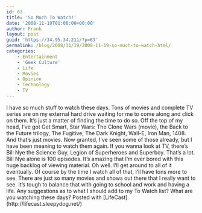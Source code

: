 ```yaml
---
id: 63
title: 'So Much To Watch!'
date: '2008-11-19T01:08:00+00:00'
author: Frank
layout: post
guid: 'https://34.95.34.211/?p=63'
permalink: /blog/2008/11/19/2008-11-19-so-much-to-watch-html/
categories:
    - Entertainment
    - 'Geek Culture'
    - Life
    - Movies
    - Opinion
    - Technology
    - TV
---
```


<div src="v5">I have so much stuff to watch these days. Tons of movies and complete TV series are on my external hard drive waiting for me to come along and click on them. It’s just a matter of finding the time to do so. Off the top of my head, I’ve got Get Smart, Star Wars: The Clone Wars (movie), the Back to the Future trilogy, The Fugitive, The Dark Knight, Wall-E, Iron Man, 1408. And that’s just movies. Now granted, I’ve seen some of those already, but I have been meaning to watch them again. If you wanna look at TV, there’s Bill Nye the Science Guy, Legion of Superheroes and Superboy. That’s a lot. Bill Nye alone is 100 episodes. It’s amazing that I’m ever bored with this huge backlog of viewing material. Oh well. I’ll get around to all of it eventually. Of course by the time I watch all of that, I’ll have tons more to see. There are just so many movies and shows out there that I really want to see. It’s tough to balance that with going to school and work and having a life. Any suggestions as to what I should add to my To Watch list? What are you watching these days? Posted with [LifeCast](http://lifecast.sleepydog.net/)

</div>